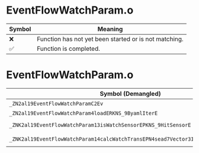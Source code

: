 # EventFlowWatchParam.o
| Symbol | Meaning 
| ------------- | ------------- 
| :x: | Function has not yet been started or is not matching. 
| :white_check_mark: | Function is completed. 


# EventFlowWatchParam.o
| Symbol (Demangled) | Symbol (Mangled) | Decompiled? |
| ------------- |  ------------- | ------------- |
| `_ZN2al19EventFlowWatchParamC2Ev` | `al::EventFlowWatchParam::EventFlowWatchParam(void)` | :white_check_mark: |
| `_ZN2al19EventFlowWatchParam4loadERKNS_9ByamlIterE` | `al::EventFlowWatchParam::load(al::ByamlIter const&)` | :white_check_mark: |
| `_ZNK2al19EventFlowWatchParam13isWatchSensorEPKNS_9HitSensorE` | `al::EventFlowWatchParam::isWatchSensor(al::HitSensor const*)const` | :white_check_mark: |
| `_ZNK2al19EventFlowWatchParam14calcWatchTransEPN4sead7Vector3IfEEPKNS_9LiveActorE` | `al::EventFlowWatchParam::calcWatchTrans(sead::Vector3<float> *,al::LiveActor const*)const` | :white_check_mark: |
